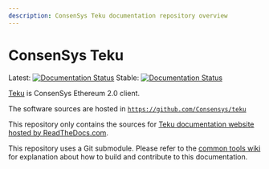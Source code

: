 ```yaml
---
description: ConsenSys Teku documentation repository overview
---
```


# ConsenSys Teku

 Latest: [![Documentation Status](https://readthedocs.com/projects/pegasys-teku/badge/?version=latest)](https://docs.teku.consensys.net/en/latest/?badge=latest)
 Stable: [![Documentation Status](https://readthedocs.com/projects/pegasys-teku/badge/?version=stable)](https://docs.teku.consensys.net/en/stable/?badge=stable)

[Teku] is ConsenSys Ethereum 2.0 client.

The software sources are hosted in [`https://github.com/Consensys/teku`](https://github.com/Consensys/teku)

This repository only contains the sources for [Teku documentation website hosted by ReadTheDocs.com].

This repository uses a Git submodule. Please refer to the [common tools wiki] for explanation about
how to build and contribute to this documentation.

[Teku]: https://github.com/Consensys/teku
[common tools wiki]: https://github.com/Consensys/doc.common/wiki
[Teku documentation website hosted by ReadTheDocs.com]: https://docs.teku.consensys.net/
